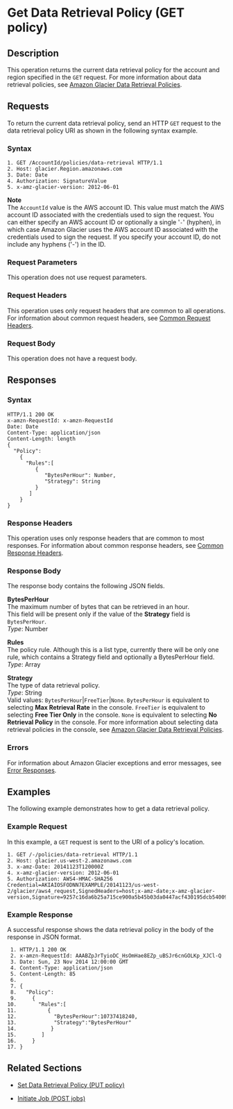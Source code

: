 # Get Data Retrieval Policy \(GET policy\)<a name="api-GetDataRetrievalPolicy"></a>

## Description<a name="api-GetDataRetrievalPolicy-description"></a>

This operation returns the current data retrieval policy for the account and region specified in the `GET` request\. For more information about data retrieval policies, see [Amazon Glacier Data Retrieval Policies](data-retrieval-policy.md)\.

## Requests<a name="api-GetDataRetrievalPolicy-requests"></a>

To return the current data retrieval policy, send an HTTP `GET` request to the data retrieval policy URI as shown in the following syntax example\.

### Syntax<a name="api-GetDataRetrievalPolicy-requests-syntax"></a>

```
1. GET /AccountId/policies/data-retrieval HTTP/1.1
2. Host: glacier.Region.amazonaws.com
3. Date: Date
4. Authorization: SignatureValue
5. x-amz-glacier-version: 2012-06-01
```

**Note**  
The `AccountId` value is the AWS account ID\. This value must match the AWS account ID associated with the credentials used to sign the request\. You can either specify an AWS account ID or optionally a single '`-`' \(hyphen\), in which case Amazon Glacier uses the AWS account ID associated with the credentials used to sign the request\. If you specify your account ID, do not include any hyphens \('\-'\) in the ID\.

### Request Parameters<a name="api-GetDataRetrievalPolicy-requests-parameters"></a>

This operation does not use request parameters\.

### Request Headers<a name="api-GetDataRetrievalPolicy-requests-headers"></a>

This operation uses only request headers that are common to all operations\. For information about common request headers, see [Common Request Headers](api-common-request-headers.md)\.

### Request Body<a name="api-GetDataRetrievalPolicy-requests-elements"></a>

This operation does not have a request body\.

## Responses<a name="api-GetDataRetrievalPolicy-responses"></a>

### Syntax<a name="api-GetDataRetrievalPolicy-responses-syntax"></a>

```
HTTP/1.1 200 OK
x-amzn-RequestId: x-amzn-RequestId
Date: Date
Content-Type: application/json
Content-Length: length
{
  "Policy":
    {
      "Rules":[
         {
            "BytesPerHour": Number,
            "Strategy": String	 
         }
       ]
    }
}
```

### Response Headers<a name="api-GetDataRetrievalPolicy-responses-headers"></a>

This operation uses only response headers that are common to most responses\. For information about common response headers, see [Common Response Headers](api-common-response-headers.md)\.

### Response Body<a name="api-GetDataRetrievalPolicy-responses-elements"></a>

The response body contains the following JSON fields\.

**BytesPerHour**  
The maximum number of bytes that can be retrieved in an hour\.  
This field will be present only if the value of the **Strategy** field is `BytesPerHour`\.   
*Type*: Number

**Rules**  
The policy rule\. Although this is a list type, currently there will be only one rule, which contains a Strategy field and optionally a BytesPerHour field\.  
*Type*: Array

**Strategy**  
The type of data retrieval policy\.  
*Type*: String  
Valid values: `BytesPerHour`|`FreeTier`|`None`\. `BytesPerHour` is equivalent to selecting **Max Retrieval Rate** in the console\. `FreeTier` is equivalent to selecting **Free Tier Only** in the console\. `None` is equivalent to selecting **No Retrieval Policy** in the console\. For more information about selecting data retrieval policies in the console, see [Amazon Glacier Data Retrieval Policies](data-retrieval-policy.md)\.

### Errors<a name="api-GetDataRetrievalPolicy-responses-errors"></a>

For information about Amazon Glacier exceptions and error messages, see [Error Responses](api-error-responses.md)\.

## Examples<a name="api-GetDataRetrievalPolicy-examples"></a>

The following example demonstrates how to get a data retrieval policy\.

### Example Request<a name="api-GetDataRetrievalPolicy-example-request"></a>

In this example, a `GET` request is sent to the URI of a policy's location\.

```
1. GET /-/policies/data-retrieval HTTP/1.1
2. Host: glacier.us-west-2.amazonaws.com
3. x-amz-Date: 20141123T120000Z
4. x-amz-glacier-version: 2012-06-01
5. Authorization: AWS4-HMAC-SHA256 Credential=AKIAIOSFODNN7EXAMPLE/20141123/us-west-2/glacier/aws4_request,SignedHeaders=host;x-amz-date;x-amz-glacier-version,Signature=9257c16da6b25a715ce900a5b45b03da0447acf430195dcb540091b12966f2a2
```

### Example Response<a name="api-GetDataRetrievalPolicy-example-response"></a>

A successful response shows the data retrieval policy in the body of the response in JSON format\. 

```
 1. HTTP/1.1 200 OK
 2. x-amzn-RequestId: AAABZpJrTyioDC_HsOmHae8EZp_uBSJr6cnGOLKp_XJCl-Q
 3. Date: Sun, 23 Nov 2014 12:00:00 GMT
 4. Content-Type: application/json
 5. Content-Length: 85
 6.  
 7. {
 8.   "Policy":
 9.     {
10.       "Rules":[
11.          {
12.            "BytesPerHour":10737418240,
13.            "Strategy":"BytesPerHour"
14.           }
15.        ]
16.     }
17. }
```

## Related Sections<a name="related-sections-GetDataRetrievalPolicy"></a>

+ [Set Data Retrieval Policy \(PUT policy\)](api-SetDataRetrievalPolicy.md)

+ [Initiate Job \(POST jobs\)](api-initiate-job-post.md)